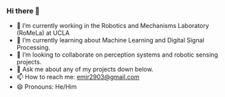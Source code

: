 ### Hi there 👋

- 🔭 I’m currently working in the Robotics and Mechanisms Laboratory (RoMeLa) at UCLA
- 🌱 I’m currently learning about Machine Learning and Digital Signal Processing.
- 👯 I’m looking to collaborate on perception systems and robotic sensing projects.
- 💬 Ask me about any of my projects down below.
- 📫 How to reach me: emir2903@gmail.com
- 😄 Pronouns: He/Him
<!--
**Selim-Emir-Can/Selim-Emir-Can** is a ✨ _special_ ✨ repository because its `README.md` (this file) appears on your GitHub profile.

Here are some ideas to get you started:

- 🔭 I’m currently working on ...
- 🌱 I’m currently learning ...
- 👯 I’m looking to collaborate on ...
- 🤔 I’m looking for help with ...
- 💬 Ask me about ...
- 📫 How to reach me: ...
- 😄 Pronouns: ...
- ⚡ Fun fact: ...
-->

